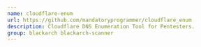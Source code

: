 ```yaml
---
name: cloudflare-enum
url: https://github.com/mandatoryprogrammer/cloudflare_enum
description: Cloudflare DNS Enumeration Tool for Pentesters.
group: blackarch blackarch-scanner
---
```

